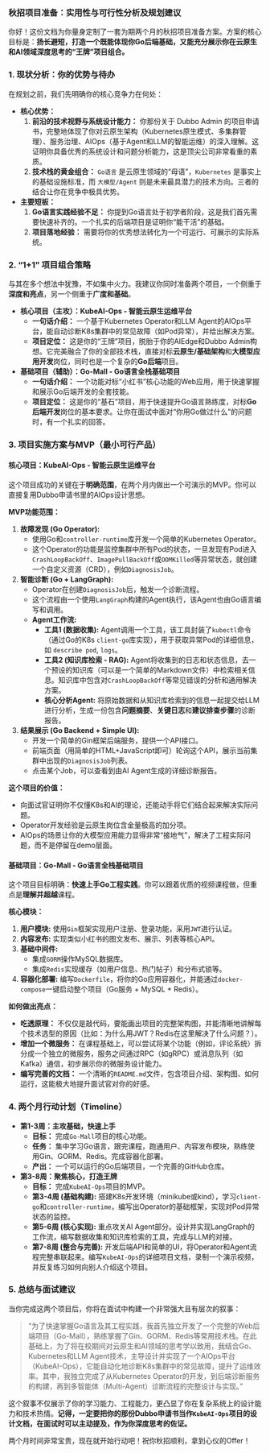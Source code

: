 ### 秋招项目准备：实用性与可行性分析及规划建议

你好！这份文档为你量身定制了一套为期两个月的秋招项目准备方案。方案的核心目标是：**扬长避短，打造一个既能体现你Go后端基础，又能充分展示你在云原生和AI领域深度思考的“王牌”项目组合。**

### 1. 现状分析：你的优势与待办

在规划之前，我们先明确你的核心竞争力在何处：

- **核心优势：**
  1. **前沿的技术视野与系统设计能力：** 你那份关于 Dubbo Admin 的项目申请书，完整地体现了你对云原生架构（Kubernetes原生模式、多集群管理）、服务治理、AIOps（基于Agent和LLM的智能运维）的深入理解。这证明你具备优秀的系统设计和问题分析能力，这是顶尖公司非常看重的素质。
  2. **技术栈的黄金组合：** `Go语言` 是云原生领域的“母语”，`Kubernetes` 是事实上的基础设施标准，而 `大模型/Agent` 则是未来最具潜力的技术方向。三者的结合让你在竞争中极具优势。
- **主要短板：**
  1. **Go语言实践经验不足：** 你提到Go语言处于初学者阶段，这是我们首先需要快速补齐的。一个扎实的后端项目是证明你“能干活”的基础。
  2. **项目落地经验：** 需要将你的优秀想法转化为一个可运行、可展示的实际系统。

### 2. “1+1” 项目组合策略

与其在多个想法中犹豫，不如集中火力。我建议你同时准备两个项目，一个侧重于**深度和亮点**，另一个侧重于**广度和基础**。

- **核心项目（主攻）：KubeAI-Ops - 智能云原生运维平台**
  - **一句话介绍：** 一个基于Kubernetes Operator和LLM Agent的AIOps平台，能自动诊断K8s集群中的常见故障（如Pod异常），并给出解决方案。
  - **项目定位：** 这是你的“王牌”项目，脱胎于你的AIEdge和Dubbo Admin构想。它完美融合了你的全部技术栈，直接对标**云原生/基础架构**和**大模型应用开发**岗位，同时也是一个复杂的**Go后端**项目。
- **基础项目（辅助）：Go-Mall - Go语言全栈基础项目**
  - **一句话介绍：** 一个功能对标“小红书”核心功能的Web应用，用于快速掌握和展示Go后端开发的全套技能。
  - **项目定位：** 这是你的“基石”项目，用于快速提升Go语言熟练度，对标**Go后端开发**岗位的基本要求。让你在面试中面对“你用Go做过什么”的问题时，有一个扎实的回答。

### 3. 项目实施方案与MVP（最小可行产品）

#### 核心项目：KubeAI-Ops - 智能云原生运维平台

这个项目成功的关键在于**明确范围**，在两个月内做出一个可演示的MVP。你可以直接复用Dubbo申请书里的AIOps设计思想。

**MVP功能范围：**

1. **故障发现 (Go Operator):**
   - 使用Go和`controller-runtime`库开发一个简单的Kubernetes Operator。
   - 这个Operator的功能是监控集群中所有Pod的状态，一旦发现有Pod进入`CrashLoopBackOff`、`ImagePullBackOff`或`OOMKilled`等异常状态，就创建一个自定义资源（CRD），例如`DiagnosisJob`。
2. **智能诊断 (Go + LangGraph):**
   - Operator在创建`DiagnosisJob`后，触发一个诊断流程。
   - 这个流程由一个使用`LangGraph`构建的Agent执行，该Agent也由Go语言编写和调用。
   - **Agent工作流:**
     - **工具1 (数据收集):** Agent调用一个工具，该工具封装了`kubectl`命令（通过Go的K8s `client-go`库实现），用于获取异常Pod的详细信息，如 `describe pod`, `logs`。
     - **工具2 (知识库检索 - RAG):** Agent将收集到的日志和状态信息，去一个预设的知识库（可以是一个简单的Markdown文件）中检索相关信息。知识库中包含对`CrashLoopBackOff`等常见错误的分析和通用解决方案。
     - **核心分析Agent:** 将原始数据和从知识库检索到的信息一起提交给LLM进行分析，生成一份包含**问题摘要**、**关键日志**和**建议排查步骤**的诊断报告。
3. **结果展示 (Go Backend + Simple UI):**
   - 开发一个简单的Gin框架后端服务，提供一个API接口。
   - 前端页面（用简单的HTML+JavaScript即可）轮询这个API，展示当前集群中出现的`DiagnosisJob`列表。
   - 点击某个Job，可以查看到由AI Agent生成的详细诊断报告。

**这个项目的价值：**

- 向面试官证明你不仅懂K8s和AI的理论，还能动手将它们结合起来解决实际问题。
- Operator开发经验是云原生岗位含金量极高的加分项。
- AIOps的场景让你的大模型应用能力显得非常“接地气”，解决了工程实际问题，而不是停留在demo层面。

#### 基础项目：Go-Mall - Go语言全栈基础项目

这个项目目标明确：**快速上手Go工程实践**。你可以跟着优质的视频课程做，但重点是**理解并超越**课程。

**核心模块：**

1. **用户模块:** 使用`Gin`框架实现用户注册、登录功能，采用`JWT`进行认证。
2. **内容发布:** 实现类似小红书的图文发布、展示、列表等核心API。
3. **基础中间件:**
   - 集成`GORM`操作MySQL数据库。
   - 集成`Redis`实现缓存（如用户信息、热门帖子）和分布式锁等。
4. **容器化部署:** 编写`Dockerfile`，将你的Go应用容器化，并能通过`docker-compose`一键启动整个项目（Go服务 + MySQL + Redis）。

**如何做出亮点：**

- **吃透原理：** 不仅仅是敲代码，要能画出项目的完整架构图，并能清晰地讲解每个技术选型的原因（比如：为什么用JWT？Redis在这里解决了什么问题？）。
- **增加一个微服务：** 在课程基础上，可以尝试将某个功能（例如，评论系统）拆分成一个独立的微服务，服务之间通过RPC（如gRPC）或消息队列（如Kafka）通信，初步展示你的微服务设计能力。
- **编写完善的文档：** 一个清晰的`README.md`文件，包含项目介绍、架构图、如何运行，这能极大地提升面试官对你的好感。

### 4. 两个月行动计划（Timeline）

- **第1-3周：主攻基础，快速上手**
  - **目标：** 完成`Go-Mall`项目的核心功能。
  - **任务：** 集中学习Go语言，跟完课程，跑通用户、内容发布模块，熟练使用Gin、GORM、Redis。完成容器化部署。
  - **产出：** 一个可以运行的Go后端项目，一个完善的GitHub仓库。
- **第3-8周：聚焦核心，打造王牌**
  - **目标：** 完成`KubeAI-Ops`项目的MVP。
  - **第3-4周 (基础构建):** 搭建K8s开发环境（minikube或kind），学习`client-go`和`controller-runtime`，编写出Operator的基础框架，实现对Pod异常状态的监控。
  - **第5-6周 (核心实现):** 重点攻关AI Agent部分。设计并实现LangGraph的工作流，编写数据收集和知识库检索的工具，完成与LLM的对接。
  - **第7-8周 (整合与完善):** 开发后端API和简单的UI，将Operator和Agent流程完整串联起来。编写`KubeAI-Ops`的详细项目文档，录制一个演示视频，并反复练习如何向别人介绍这个项目。

### 5. 总结与面试建议

当你完成这两个项目后，你将在面试中构建一个非常强大且有层次的叙事：

> “为了快速掌握Go语言及其工程实践，我首先独立开发了一个完整的Web后端项目（Go-Mall），熟练掌握了Gin、GORM、Redis等常用技术栈。在此基础上，为了将在校期间对云原生和AI领域的思考学以致用，我结合Go、Kubernetes和LLM Agent技术，主导设计并实现了一个AIOps平台（KubeAI-Ops），它能自动化地诊断K8s集群中的常见故障，提升了运维效率。其中，我独立完成了从Kubernetes Operator的开发，到后端诊断服务的构建，再到多智能体（Multi-Agent）诊断流程的完整设计与实现。”

这个叙事不仅展示了你的学习能力、工程能力，更凸显了你在复杂系统上的设计能力和技术热情。**记得，一定要把你的那份Dubbo申请书当作`KubeAI-Ops`项目的设计文档，在面试时可以主动提及，作为你深度思考的佐证。**

两个月时间非常宝贵，现在就开始行动吧！祝你秋招顺利，拿到心仪的Offer！
